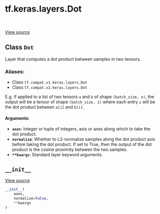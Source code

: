 <div itemscope itemtype="http://developers.google.com/ReferenceObject">
<meta itemprop="name" content="tf.keras.layers.Dot" />
<meta itemprop="path" content="Stable" />
<meta itemprop="property" content="__init__"/>
</div>

# tf.keras.layers.Dot

<!-- Insert buttons -->

<table class="tfo-notebook-buttons tfo-api" align="left">
</table>

<a target="_blank" href="/code/stable/tensorflow/python/keras/layers/merge.py">View source</a>



## Class `Dot`

<!-- Start diff -->
Layer that computes a dot product between samples in two tensors.



### Aliases:

* Class `tf.compat.v1.keras.layers.Dot`
* Class `tf.compat.v2.keras.layers.Dot`


<!-- Placeholder for "Used in" -->

E.g. if applied to a list of two tensors `a` and `b` of shape
`(batch_size, n)`, the output will be a tensor of shape `(batch_size, 1)`
where each entry `i` will be the dot product between
`a[i]` and `b[i]`.

#### Arguments:


* <b>`axes`</b>: Integer or tuple of integers,
    axis or axes along which to take the dot product.
* <b>`normalize`</b>: Whether to L2-normalize samples along the
    dot product axis before taking the dot product.
    If set to True, then the output of the dot product
    is the cosine proximity between the two samples.
* <b>`**kwargs`</b>: Standard layer keyword arguments.

<h2 id="__init__"><code>__init__</code></h2>

<a target="_blank" href="/code/stable/tensorflow/python/keras/layers/merge.py">View source</a>

``` python
__init__(
    axes,
    normalize=False,
    **kwargs
)
```






